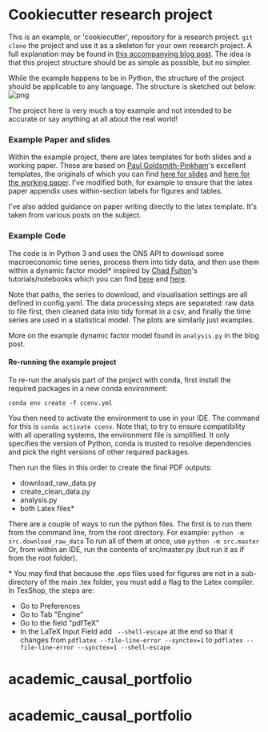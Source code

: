 # Cookiecutter research project

This is an example, or 'cookiecutter', repository for a research project. ```git clone``` the project and use it as a skeleton for your own research project. A full explanation may be found in [this accompanying blog post](http://aeturrell.com//2019/06/26/get-organised/). The idea is that this project structure should be as simple as possible, but no simpler.

While the example happens to be in Python, the structure of the project should be applicable to any language. The structure is sketched out below:
![png](cookiecutterorg.png)

The project here is very much a toy example and not intended to be accurate or say anything at all about the real world!

### Example Paper and slides

Within the example project, there are latex templates for both slides and a working paper. These are based on [Paul Goldsmith-Pinkham](https://twitter.com/paulgp?lang=en)'s excellent templates, the originals of which you can find [here for slides](https://github.com/paulgp/beamer-tips) and [here for the working paper](https://github.com/paulgp/draft-tex). I've modified both, for example to ensure that the latex paper appendix uses within-section labels for figures and tables.

I've also added guidance on paper writing directly to the latex template. It's taken from various posts on the subject.

### Example Code

The code is in Python 3 and uses the ONS API to download some macroeconomic time series, process them into tidy data, and then use them within a dynamic factor model&dagger; inspired by [Chad Fulton](http://www.chadfulton.com/)'s tutorials/notebooks which you can find [here](http://www.chadfulton.com/fulton_statsmodels_2017/sections/6-out-of-the-box_models.html#dynamic-factors) and [here](https://www.statsmodels.org/dev/examples/notebooks/generated/statespace_dfm_coincident.html).

Note that paths, the series to download, and visualisation settings are all defined in config.yaml. The data processing steps are separated: raw data to file first, then cleaned data into tidy format in a csv, and finally the time series are used in a statistical model. The plots are similarly just examples.

More on the example dynamic factor model found in ```analysis.py``` in the blog post.

#### Re-running the example project

To re-run the analysis part of the project with conda, first install the required packages in a new conda environment:
```
conda env create -f ccenv.yml
```
You then need to activate the environment to use in your IDE. The command for this is ```conda activate ccenv```. Note that, to try to ensure compatibility with all operating systems, the environment file is simplified. It only specifies the version of Python, conda is trusted to resolve dependencies and pick the right versions of other required packages.

Then run the files in this order to create the final PDF outputs:
- download_raw_data.py
- create_clean_data.py
- analysis.py
- both Latex files*

There are a couple of ways to run the python files. The first is to run them from the command line, from the root directory. For example:
``python -m src.download_raw_data``
To run all of them at once, use 
``python -m src.master``
Or, from within an IDE, run the contents of src/master.py (but run it as if from the root folder).


&ast; You may find that because the .eps files used for figures are not in a sub-directory of the main .tex folder, you must add a flag to the Latex compiler. In TexShop, the steps are:
- Go to Preferences
- Go to Tab "Engine"
- Go to the field "pdfTeX"
- In the LaTeX Input Field add ``` --shell-escape``` at the end so that it changes from ```pdflatex --file-line-error --synctex=1```
to ```pdflatex --file-line-error --synctex=1 --shell-escape```
# academic_causal_portfolio
# academic_causal_portfolio

